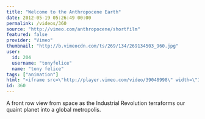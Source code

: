 ```yaml
---
title: "Welcome to the Anthropocene Earth"
date: 2012-05-19 05:26:49 00:00
permalink: /videos/360
source: "http://vimeo.com/anthropocene/shortfilm"
featured: false
provider: "Vimeo"
thumbnail: "http://b.vimeocdn.com/ts/269/134/269134503_960.jpg"
user:
  id: 204
  username: "tonyfelice"
  name: "tony felice"
tags: ["animation"]
html: "<iframe src=\"http://player.vimeo.com/video/39048998\" width=\"1280\" height=\"720\" frameborder=\"0\" webkitallowfullscreen mozallowfullscreen allowfullscreen></iframe>"
id: 360
---
```


A front row view from space as the Industrial Revolution terraforms our quaint planet into a global metropolis.